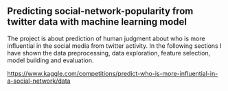 ## Predicting social-network-popularity from twitter data with machine learning model

The project is about prediction of human judgment about who is more influential in the social media from twitter activity. In the following sections I have shown the data preprocessing, data exploration, feature selection, model building and evaluation.

https://www.kaggle.com/competitions/predict-who-is-more-influential-in-a-social-network/data

